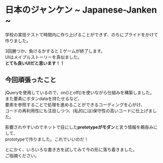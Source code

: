 # 日本のジャンケン ~ Japanese-Janken ~
学校の実技テストで時間内に作り上げることができず、のちにプライドをかけて作りました。

3回勝つか、負けるかすると１ゲームが終了します。   
UIはメイプルストーリーを真似ました。   
**とても良いUIだと思います！！**


## 今回頑張ったこと
jQueryを使用しているので、on()とoff()を使いながら仕組みを構築しました。   
また要素にボタンdataを持たせるなど、   
要素を参照することで処理を進めることができるコーディングを心がけ、   
コードの再利用性にも注目しつつ、(私的には)保守性の高いコードに仕上げました。

影響されやすいのでネットで目にした**prototypeがモダン**と言う情報を鵜呑みにして、   
prototypeで作りました。これでいいのだ！

とにかく、いろいろな書き方を試してみて今の形に落ち着きました。   
ご指摘ください。
